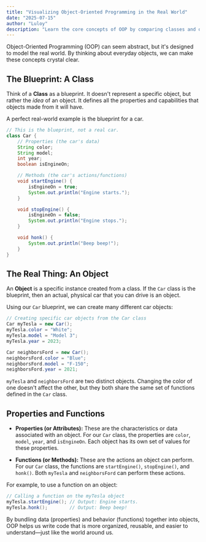 ```yaml
---
title: "Visualizing Object-Oriented Programming in the Real World"
date: "2025-07-15"
author: "Luloy"
description: "Learn the core concepts of OOP by comparing classes and objects to real-world examples like blueprints and cars."
---
```


Object-Oriented Programming (OOP) can seem abstract, but it's designed to model the real world. By thinking about everyday objects, we can make these concepts crystal clear.

## The Blueprint: A Class

Think of a **Class** as a blueprint. It doesn't represent a specific object, but rather the *idea* of an object. It defines all the properties and capabilities that objects made from it will have.

A perfect real-world example is the blueprint for a car.

```java
// This is the blueprint, not a real car.
class Car {
    // Properties (the car's data)
    String color;
    String model;
    int year;
    boolean isEngineOn;

    // Methods (the car's actions/functions)
    void startEngine() {
        isEngineOn = true;
        System.out.println("Engine starts.");
    }

    void stopEngine() {
        isEngineOn = false;
        System.out.println("Engine stops.");
    }

    void honk() {
        System.out.println("Beep beep!");
    }
}
```

## The Real Thing: An Object

An **Object** is a specific instance created from a class. If the `Car` class is the blueprint, then an actual, physical car that you can drive is an object.

Using our `Car` blueprint, we can create many different car objects:

```java
// Creating specific car objects from the Car class
Car myTesla = new Car();
myTesla.color = "White";
myTesla.model = "Model 3";
myTesla.year = 2023;

Car neighborsFord = new Car();
neighborsFord.color = "Blue";
neighborsFord.model = "F-150";
neighborsFord.year = 2021;
```

`myTesla` and `neighborsFord` are two distinct objects. Changing the color of one doesn't affect the other, but they both share the same set of functions defined in the `Car` class.

## Properties and Functions

*   **Properties (or Attributes):** These are the characteristics or data associated with an object. For our `Car` class, the properties are `color`, `model`, `year`, and `isEngineOn`. Each object has its own set of values for these properties.

*   **Functions (or Methods):** These are the actions an object can perform. For our `Car` class, the functions are `startEngine()`, `stopEngine()`, and `honk()`. Both `myTesla` and `neighborsFord` can perform these actions.

For example, to use a function on an object:

```java
// Calling a function on the myTesla object
myTesla.startEngine(); // Output: Engine starts.
myTesla.honk();        // Output: Beep beep!
```

By bundling data (properties) and behavior (functions) together into objects, OOP helps us write code that is more organized, reusable, and easier to understand—just like the world around us.
